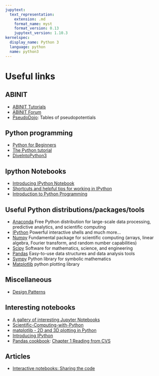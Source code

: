 ```yaml
---
jupytext:
  text_representation:
    extension: .md
    format_name: myst
    format_version: 0.13
    jupytext_version: 1.10.3
kernelspec:
  display_name: Python 3
  language: python
  name: python3
---
```


# Useful links

## ABINIT

* [ABINIT Tutorials](https://docs.abinit.org/tutorial)
* [ABINIT Forum](https://discourse.abinit.org/)
* [PseudoDojo](http://www.pseudo-dojo.org): Tables of pseudopotentials

## Python programming

* [Python for Beginners](https://www.python.org/about/gettingstarted/)
* [The Python tutorial](https://docs.python.org/2/tutorial/)
* [DiveIntoPython3](http://www.diveintopython3.net/)


## Ipython Notebooks

* [Introducing IPython Notebook](http://opentechschool.github.io/python-data-intro/core/notebook.html)
* [Shortcuts and helpful tips for working in IPython](https://damontallen.github.io/IPython-quick-ref-sheets)
* [Introduction to Python Programming](http://nbviewer.ipython.org/github/jrjohansson/scientific-python-lectures/blob/master/Lecture-1-Introduction-to-Python-Programming.ipynb)

## Useful Python distributions/packages/tools

* [Anaconda](https://store.continuum.io/cshop/anaconda/)
Free Python distribution for large-scale data processing, predictive analytics, and scientific computing
* [IPython](http://ipython.org/)
Powerful interactive shells and much more...
* [Numpy](http://www.numpy.org/)
Fundamental package for scientific computing (arrays, linear algebra, Fourier transform, and random number capabilities)
* [Scipy](http://www.scipy.org/)
Software for mathematics, science, and engineering
* [Pandas](http://pandas.pydata.org/)
Easy-to-use data structures and data analysis tools
* [Sympy](http://www.sympy.org/en/index.html)
Python library for symbolic mathematics
* [Matplotlib](http://matplotlib.org/)
python plotting library

## Miscellaneous

* [Design Patterns](http://www.tutorialspoint.com/design_pattern)

## Interesting notebooks

* [A gallery of interesting Jupyter Notebooks](https://github.com/jupyter/jupyter/wiki/A-gallery-of-interesting-Jupyter-Notebooks)
* [Scientific-Computing-with-Python](http://nbviewer.ipython.org/github/chenleo/scientific-python-lectures/blob/master/Lecture-0-Scientific-Computing-with-Python.ipynb)
* [matplotlib - 2D and 3D plotting in Python](http://nbviewer.ipython.org/github/jrjohansson/scientific-python-lectures/blob/master/Lecture-4-Matplotlib.ipynb)
* [Introducing IPython](https://ipython.readthedocs.io/en/stable/interactive/tutorial.html)
* [Pandas cookbook](https://github.com/jvns/pandas-cookbook): [Chapter 1 Reading from CVS](http://nbviewer.jupyter.org/github/jvns/pandas-cookbook/blob/master/cookbook/Chapter%201%20-%20Reading%20from%20a%20CSV.ipynb)


## Articles

* [Interactive notebooks: Sharing the code](http://www.nature.com/news/interactive-notebooks-sharing-the-code-1.16261)
